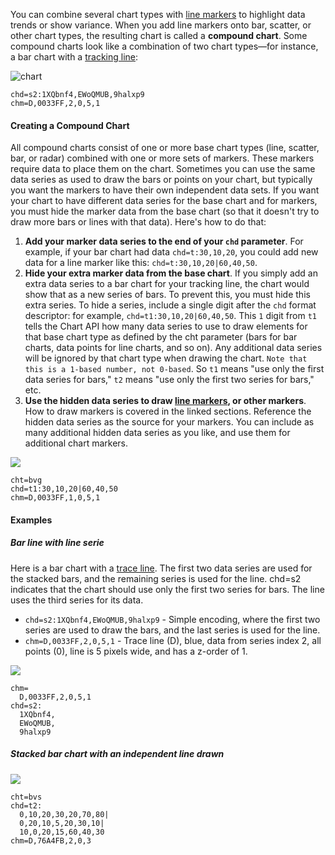 You can combine several chart types with [line markers](./line-markers.md) <!--or candlestick--> to highlight data trends or show variance. When you add line <!--or candlestick--> markers onto bar, scatter, or other chart types, the resulting chart is called a **compound chart**. Some compound charts look like a combination of two chart types—for instance, a bar chart with a [tracking line](./line-markers.md):


![chart](https://image-charts.com/chart?cht=bvs&chbh=5,2&chm=D,0033FF,2,0,5,1&chs=700x200&chd=s2:1XQbnf4,EWoQMUB,9halxp9&chco=4D89F9,C6D9FD)

```
chd=s2:1XQbnf4,EWoQMUB,9halxp9
chm=D,0033FF,2,0,5,1
```

#### Creating a Compound Chart

All compound charts consist of one or more base chart types (line, scatter, bar, or radar) combined with one or more sets of markers. These markers require data to place them on the chart. Sometimes you can use the same data series as used to draw the bars or points on your chart, but typically you want the markers to have their own independent data sets. If you want your chart to have different data series for the base chart and for markers, you must hide the marker data from the base chart (so that it doesn't try to draw more bars or lines with that data). Here's how to do that:

1. **Add your marker data series to the end of your `chd` parameter**. For example, if your bar chart had data `chd=t:30,10,20`, you could add new data for a line marker like this: `chd=t:30,10,20|60,40,50`.
2. **Hide your extra marker data from the base chart**. If you simply add an extra data series to a bar chart for your tracking line, the chart would show that as a new series of bars. To prevent this, you must hide this extra series. To hide a series, include a single digit after the `chd` format descriptor: for example, `chd=t1:30,10,20|60,40,50`. This `1` digit from `t1` tells the Chart API how many data series to use to draw elements for that base chart type as defined by the cht parameter (bars for bar charts, data points for line charts, and so on). Any additional data series will be ignored by that chart type when drawing the chart. `Note that this is a 1-based number, not 0-based`. So `t1` means "use only the first data series for bars," `t2` means "use only the first two series for bars," etc.
3. **Use the hidden data series to draw <!--candlestick markers,--> [line markers](./line-markers.md), or other markers**. How to draw markers is covered in the linked sections. Reference the hidden data series as the source for your markers. You can include as many additional hidden data series as you like, and use them for additional chart markers.

![](https://staging-us-central1.image-charts.com/chart?cht=bvg&chm=D,009900,1,0,5,1&chs=700x200&chd=t1:30,10,20|60,40,50&chxt=y&chco=224499)

```
cht=bvg
chd=t1:30,10,20|60,40,50
chm=D,0033FF,1,0,5,1
```


#### Examples

##### Bar line with line serie

Here is a bar chart with a [trace line](./line-markers.md). The first two data series are used for the stacked bars, and the remaining series is used for the line. chd=s2 indicates that the chart should use only the first two series for bars. The line uses the third series for its data.

- `chd=s2:1XQbnf4,EWoQMUB,9halxp9` - Simple encoding, where the first two series are used to draw the bars, and the last series is used for the line.
- `chm=D,0033FF,2,0,5,1` - Trace line (D), blue, data from series index 2, all points (0), line is 5 pixels wide, and has a z-order of 1.


![](https://image-charts.com/chart?cht=bvs&chbh=5,2&chm=D,0033FF,2,0,5,1&chs=700x200&chd=s2:1XQbnf4,EWoQMUB,9halxp9&chco=224499,009900&chxt=x,y&chxl=0:|Jan|Feb|Mar|Apr|May|Jun|Jul)

```
chm=
  D,0033FF,2,0,5,1
chd=s2:
  1XQbnf4,
  EWoQMUB,
  9halxp9
```

##### Stacked bar chart with an independent line drawn


![](https://image-charts.com/chart?cht=bvs&chs=700x200&chbh=15,10&chd=t2:0,10,20,30,20,70,80|0,20,10,5,20,30,10|10,0,20,15,60,40,30&chco=224499,009900&chxt=x,y&chm=D,76A4FB,2,0,3&chxl=0:|Jan|Feb|Mar|Apr|May|Jun|Jul)


```
cht=bvs
chd=t2:
  0,10,20,30,20,70,80|
  0,20,10,5,20,30,10|
  10,0,20,15,60,40,30
chm=D,76A4FB,2,0,3
```
